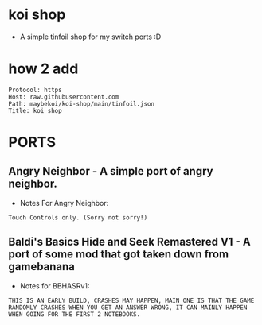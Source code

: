 # koi shop

* A simple tinfoil shop for my switch ports :D

# how 2 add

```
Protocol: https
Host: raw.githubusercontent.com
Path: maybekoi/koi-shop/main/tinfoil.json
Title: koi shop
```

# PORTS

## Angry Neighbor - A simple port of angry neighbor.

* Notes For Angry Neighbor:

```
Touch Controls only. (Sorry not sorry!)
```

## Baldi's Basics Hide and Seek Remastered V1 - A port of some mod that got taken down from gamebanana

* Notes for BBHASRv1:

```
THIS IS AN EARLY BUILD, CRASHES MAY HAPPEN, MAIN ONE IS THAT THE GAME RANDOMLY CRASHES WHEN YOU GET AN ANSWER WRONG, IT CAN MAINLY HAPPEN WHEN GOING FOR THE FIRST 2 NOTEBOOKS.
```